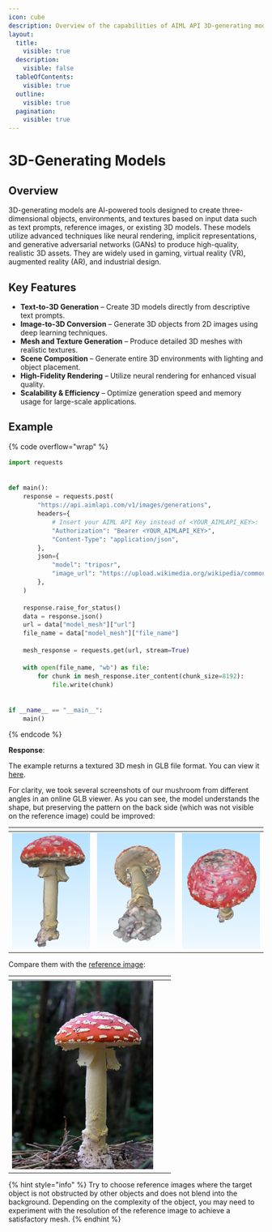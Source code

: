 ```yaml
---
icon: cube
description: Overview of the capabilities of AIML API 3D-generating models.
layout:
  title:
    visible: true
  description:
    visible: false
  tableOfContents:
    visible: true
  outline:
    visible: true
  pagination:
    visible: true
---
```


# 3D-Generating Models

## Overview

3D-generating models are AI-powered tools designed to create three-dimensional objects, environments, and textures based on input data such as text prompts, reference images, or existing 3D models. These models utilize advanced techniques like neural rendering, implicit representations, and generative adversarial networks (GANs) to produce high-quality, realistic 3D assets. They are widely used in gaming, virtual reality (VR), augmented reality (AR), and industrial design.

## **Key Features**

* **Text-to-3D Generation** – Create 3D models directly from descriptive text prompts.
* **Image-to-3D Conversion** – Generate 3D objects from 2D images using deep learning techniques.
* **Mesh and Texture Generation** – Produce detailed 3D meshes with realistic textures.
* **Scene Composition** – Generate entire 3D environments with lighting and object placement.
* **High-Fidelity Rendering** – Utilize neural rendering for enhanced visual quality.
* **Scalability & Efficiency** – Optimize generation speed and memory usage for large-scale applications.

## Example

{% code overflow="wrap" %}
```python
import requests


def main():
    response = requests.post(
        "https://api.aimlapi.com/v1/images/generations",
        headers={
            # Insert your AIML API Key instead of <YOUR_AIMLAPI_KEY>:
            "Authorization": "Bearer <YOUR_AIMLAPI_KEY>",
            "Content-Type": "application/json",
        },
        json={
            "model": "triposr",
            "image_url": "https://upload.wikimedia.org/wikipedia/commons/thumb/2/22/Fly_Agaric_mushroom_05.jpg/576px-Fly_Agaric_mushroom_05.jpg",
        },
    )

    response.raise_for_status()
    data = response.json()
    url = data["model_mesh"]["url"]
    file_name = data["model_mesh"]["file_name"]

    mesh_response = requests.get(url, stream=True)

    with open(file_name, "wb") as file:
        for chunk in mesh_response.iter_content(chunk_size=8192):
            file.write(chunk)


if __name__ == "__main__":
    main()
```
{% endcode %}

**Response**:

The example returns a textured 3D mesh in GLB file format. You can view it [here](https://drive.google.com/file/d/1pfA6PGgDY31rEGcoea7qoZW6uhhPYSE6/view?usp=sharing).

For clarity, we took several screenshots of our mushroom from different angles in an online GLB viewer. As you can see, the model understands the shape, but preserving the pattern on the back side (which was not visible on the reference image) could be improved:

<table data-header-hidden><thead><tr><th valign="top"></th><th></th><th></th></tr></thead><tbody><tr><td valign="top"><img src="../../.gitbook/assets/image (5).png" alt="" data-size="original"></td><td><img src="../../.gitbook/assets/image (9).png" alt="" data-size="original"></td><td><img src="../../.gitbook/assets/image (7).png" alt="" data-size="original"></td></tr></tbody></table>

Compare them with the [reference image](https://upload.wikimedia.org/wikipedia/commons/thumb/2/22/Fly_Agaric_mushroom_05.jpg/576px-Fly_Agaric_mushroom_05.jpg):

<table data-header-hidden><thead><tr><th width="279"></th><th data-hidden></th><th data-hidden></th></tr></thead><tbody><tr><td><img src="../../.gitbook/assets/576px-Fly_Agaric_mushroom_05 (2).jpg" alt="" data-size="original"></td><td></td><td></td></tr></tbody></table>

{% hint style="info" %}
Try to choose reference images where the target object is not obstructed by other objects and does not blend into the background. Depending on the complexity of the object, you may need to experiment with the resolution of the reference image to achieve a satisfactory mesh.
{% endhint %}
